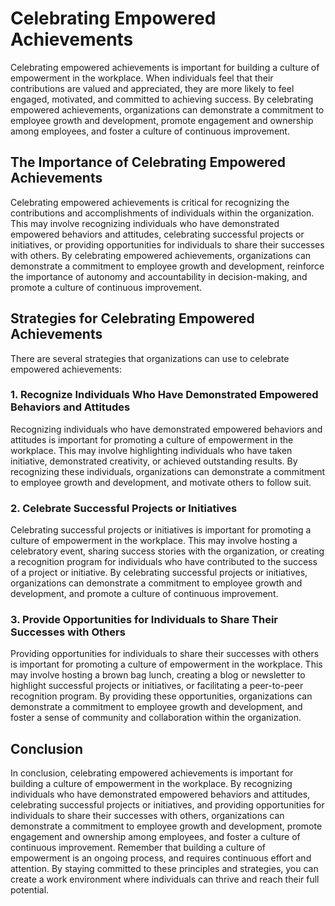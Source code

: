 Celebrating Empowered Achievements
================================================================================

Celebrating empowered achievements is important for building a culture of empowerment in the workplace. When individuals feel that their contributions are valued and appreciated, they are more likely to feel engaged, motivated, and committed to achieving success. By celebrating empowered achievements, organizations can demonstrate a commitment to employee growth and development, promote engagement and ownership among employees, and foster a culture of continuous improvement.

The Importance of Celebrating Empowered Achievements
----------------------------------------------------

Celebrating empowered achievements is critical for recognizing the contributions and accomplishments of individuals within the organization. This may involve recognizing individuals who have demonstrated empowered behaviors and attitudes, celebrating successful projects or initiatives, or providing opportunities for individuals to share their successes with others. By celebrating empowered achievements, organizations can demonstrate a commitment to employee growth and development, reinforce the importance of autonomy and accountability in decision-making, and promote a culture of continuous improvement.

Strategies for Celebrating Empowered Achievements
-------------------------------------------------

There are several strategies that organizations can use to celebrate empowered achievements:

### 1. Recognize Individuals Who Have Demonstrated Empowered Behaviors and Attitudes

Recognizing individuals who have demonstrated empowered behaviors and attitudes is important for promoting a culture of empowerment in the workplace. This may involve highlighting individuals who have taken initiative, demonstrated creativity, or achieved outstanding results. By recognizing these individuals, organizations can demonstrate a commitment to employee growth and development, and motivate others to follow suit.

### 2. Celebrate Successful Projects or Initiatives

Celebrating successful projects or initiatives is important for promoting a culture of empowerment in the workplace. This may involve hosting a celebratory event, sharing success stories with the organization, or creating a recognition program for individuals who have contributed to the success of a project or initiative. By celebrating successful projects or initiatives, organizations can demonstrate a commitment to employee growth and development, and promote a culture of continuous improvement.

### 3. Provide Opportunities for Individuals to Share Their Successes with Others

Providing opportunities for individuals to share their successes with others is important for promoting a culture of empowerment in the workplace. This may involve hosting a brown bag lunch, creating a blog or newsletter to highlight successful projects or initiatives, or facilitating a peer-to-peer recognition program. By providing these opportunities, organizations can demonstrate a commitment to employee growth and development, and foster a sense of community and collaboration within the organization.

Conclusion
----------

In conclusion, celebrating empowered achievements is important for building a culture of empowerment in the workplace. By recognizing individuals who have demonstrated empowered behaviors and attitudes, celebrating successful projects or initiatives, and providing opportunities for individuals to share their successes with others, organizations can demonstrate a commitment to employee growth and development, promote engagement and ownership among employees, and foster a culture of continuous improvement. Remember that building a culture of empowerment is an ongoing process, and requires continuous effort and attention. By staying committed to these principles and strategies, you can create a work environment where individuals can thrive and reach their full potential.
